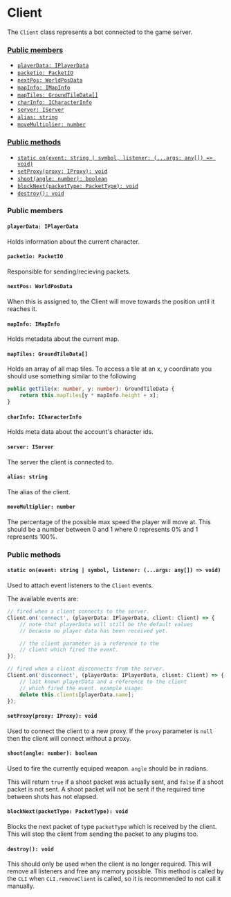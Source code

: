 # Client
The `Client` class represents a bot connected to the game server.

### [Public members](#public-members)
 + [`playerData: IPlayerData`](#playerdata-iplayerdata)
 + [`packetio: PacketIO`](#packetio-packetio)
 + [`nextPos: WorldPosData`](#nextpos-worldposdata)
 + [`mapInfo: IMapInfo`](#mapinfo-imapinfo)
 + [`mapTiles: GroundTileData[]`](#maptiles-groundtiledata)
 + [`charInfo: ICharacterInfo`](#charinfo-icharacterinfo)
 + [`server: IServer`](#server-iserver)
 + [`alias: string`](#alias-string)
 + [`moveMultiplier: number`](#movemultiplier-number)

### [Public methods](#public-methods)
 + [`static on(event: string | symbol, listener: (...args: any[]) => void)`](#static-onevent-string-symbol-listener-args-any-void)
 + [`setProxy(proxy: IProxy): void`](#setproxyproxy-iproxy-void)
 + [`shoot(angle: number): boolean`](#shootangle-number-boolean)
 + [`blockNext(packetType: PacketType): void`](#blocknextpackettype-packettype-void)
 + [`destroy(): void`](#destroy-void)

### Public members
#### `playerData: IPlayerData`
Holds information about the current character.

#### `packetio: PacketIO`
Responsible for sending/recieving packets.

#### `nextPos: WorldPosData`
When this is assigned to, the Client will move towards the position until it reaches it.

#### `mapInfo: IMapInfo`
Holds metadata about the current map.

#### `mapTiles: GroundTileData[]`
Holds an array of all map tiles. To access a tile at an x, y coordinate you should use something similar to the following
```typescript
public getTile(x: number, y: number): GroundTileData {
    return this.mapTiles[y * mapInfo.height + x];
}
```

#### `charInfo: ICharacterInfo`
Holds meta data about the account's character ids.

#### `server: IServer`
The server the client is connected to.

#### `alias: string`
The alias of the client.

#### `moveMultiplier: number`
The percentage of the possible max speed the player will move at. This should be a number between 0 and 1 where 0 represents 0% and 1 represents 100%.

### Public methods
#### `static on(event: string | symbol, listener: (...args: any[]) => void)`
Used to attach event listeners to the `Client` events.

The available events are:
```typescript
// fired when a client connects to the server.
Client.on('connect', (playerData: IPlayerData, client: Client) => {
    // note that playerData will still be the default values
    // because no player data has been received yet.

    // the client parameter is a reference to the
    // client which fired the event.
});
```
```typescript
// fired when a client disconnects from the server.
Client.on('disconnect', (playerData: IPlayerData, client: Client) => {
    // last known playerData and a reference to the client
    // which fired the event. example usage:
    delete this.clients[playerData.name];
});
```

#### `setProxy(proxy: IProxy): void`
Used to connect the client to a new proxy. If the `proxy` parameter is `null` then the client will connect without a proxy.

#### `shoot(angle: number): boolean`
Used to fire the currently equiped weapon. `angle` should be in radians.

This will return `true` if a shoot packet was actually sent, and `false` if a shoot packet is not sent. A shoot packet will not be sent if the required time between shots has not elapsed.

#### `blockNext(packetType: PacketType): void`
Blocks the next packet of type `packetType` which is received by the client. This will stop the client from sending the packet to any plugins too.

#### `destroy(): void`
This should only be used when the client is no longer required. This will remove all listeners and free any memory possible.
This method is called by the `CLI` when `CLI.removeClient` is called, so it is recommended to not call it manually.
